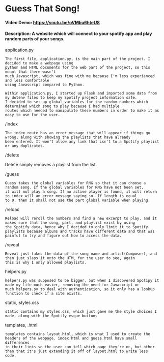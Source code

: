  # Guess That Song!
#### Video Demo:  <https://youtu.be/oVMbu6hteU8>
#### Description: A website which will connect to your spotify app and play random parts of your songs.

application.py

    The first file, application.py, is the main part of the project. I decided to make a webpage using
    python and HTML documents for the web part of the project, so this meant that there wasn't
    much Javascript, which was fine with me because I'm less experienced and less comfortable
    using Javascript compared to Python.

    Within application.py, I started up Flask and imported some data from my dotenv files to keep my Spotify project information safe.
    I decided to set up global variables for the random numbers which determined which song to play because I had multiple
    routes which needed to manipulate these numbers in order to make it as easy to use for the user.

/index

    The index route has an error message that will appear if things go wrong, along with showing the playlists that have already
    been entered. It won't allow any link that isn't to a Spotify playlist or any duplicates.

/delete

   Delete simply removes a playlist from the list.

/guess

    Guess takes the global variables for RNG so that it can choose a random song. If the global variables for RNG have not been set,
    it will not play a song. If no active player is found, it will return to index will an error message saying so. If length is equal
    to 0, then it shall not use the part global variable when playing.

/reload

    Reload will reroll the numbers and find a new excerpt to play, and it makes sure that the song, part, and playlist exist by using
    the Spotify data, hence why I decided to only limit it to Spotify playlists because albums and tracks have different data and that was
    painful to try and figure out how to access the data.

/reveal  

    Reveal just takes the data of the song name and artist(Composer), and then just slaps it onto the HTML for the user to see, again
    this is why I only allowed playlists.

helpers.py

    helpers.py was supposed to be bigger, but when I discovered Spotipy it made my life much easier, removing the need for Javascript or
    much helpers.py to deal with authentication, so it only has a lookup function to check if a site exists.

static, styles.css

    static contains my styles.css, which just gave me the style choices I made, along with the Spotify-esque buttons

templates, .html

    templates contains layout.html, which is what I used to create the headers of the webpage. index.html and guess.html have small differences
    in their links so the user can tell which page they're on, but other than that it's just extending it off of layout.html to write less code.
